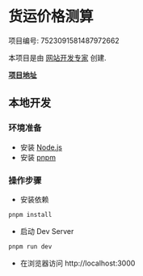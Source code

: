 # 货运价格测算

项目编号: 7523091581487972662

本项目是由 [网站开发专家](https://space.coze.cn/) 创建.

[**项目地址**](https://space.coze.cn/task/7523091581487972662)

## 本地开发

### 环境准备

- 安装 [Node.js](https://nodejs.org/en)
- 安装 [pnpm](https://pnpm.io/installation)

### 操作步骤

- 安装依赖

```sh
pnpm install
```

- 启动 Dev Server

```sh
pnpm run dev
```

- 在浏览器访问 http://localhost:3000

